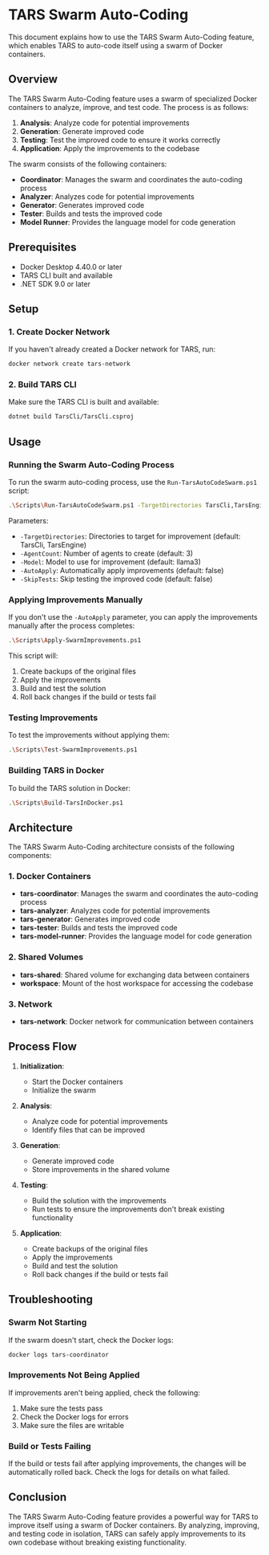 # TARS Swarm Auto-Coding

This document explains how to use the TARS Swarm Auto-Coding feature, which enables TARS to auto-code itself using a swarm of Docker containers.

## Overview

The TARS Swarm Auto-Coding feature uses a swarm of specialized Docker containers to analyze, improve, and test code. The process is as follows:

1. **Analysis**: Analyze code for potential improvements
2. **Generation**: Generate improved code
3. **Testing**: Test the improved code to ensure it works correctly
4. **Application**: Apply the improvements to the codebase

The swarm consists of the following containers:

- **Coordinator**: Manages the swarm and coordinates the auto-coding process
- **Analyzer**: Analyzes code for potential improvements
- **Generator**: Generates improved code
- **Tester**: Builds and tests the improved code
- **Model Runner**: Provides the language model for code generation

## Prerequisites

- Docker Desktop 4.40.0 or later
- TARS CLI built and available
- .NET SDK 9.0 or later

## Setup

### 1. Create Docker Network

If you haven't already created a Docker network for TARS, run:

```bash
docker network create tars-network
```

### 2. Build TARS CLI

Make sure the TARS CLI is built and available:

```bash
dotnet build TarsCli/TarsCli.csproj
```

## Usage

### Running the Swarm Auto-Coding Process

To run the swarm auto-coding process, use the `Run-TarsAutoCodeSwarm.ps1` script:

```bash
.\Scripts\Run-TarsAutoCodeSwarm.ps1 -TargetDirectories TarsCli,TarsEngine -AgentCount 3 -Model llama3 -AutoApply
```

Parameters:

- `-TargetDirectories`: Directories to target for improvement (default: TarsCli, TarsEngine)
- `-AgentCount`: Number of agents to create (default: 3)
- `-Model`: Model to use for improvement (default: llama3)
- `-AutoApply`: Automatically apply improvements (default: false)
- `-SkipTests`: Skip testing the improved code (default: false)

### Applying Improvements Manually

If you don't use the `-AutoApply` parameter, you can apply the improvements manually after the process completes:

```bash
.\Scripts\Apply-SwarmImprovements.ps1
```

This script will:

1. Create backups of the original files
2. Apply the improvements
3. Build and test the solution
4. Roll back changes if the build or tests fail

### Testing Improvements

To test the improvements without applying them:

```bash
.\Scripts\Test-SwarmImprovements.ps1
```

### Building TARS in Docker

To build the TARS solution in Docker:

```bash
.\Scripts\Build-TarsInDocker.ps1
```

## Architecture

The TARS Swarm Auto-Coding architecture consists of the following components:

### 1. Docker Containers

- **tars-coordinator**: Manages the swarm and coordinates the auto-coding process
- **tars-analyzer**: Analyzes code for potential improvements
- **tars-generator**: Generates improved code
- **tars-tester**: Builds and tests the improved code
- **tars-model-runner**: Provides the language model for code generation

### 2. Shared Volumes

- **tars-shared**: Shared volume for exchanging data between containers
- **workspace**: Mount of the host workspace for accessing the codebase

### 3. Network

- **tars-network**: Docker network for communication between containers

## Process Flow

1. **Initialization**:
   - Start the Docker containers
   - Initialize the swarm

2. **Analysis**:
   - Analyze code for potential improvements
   - Identify files that can be improved

3. **Generation**:
   - Generate improved code
   - Store improvements in the shared volume

4. **Testing**:
   - Build the solution with the improvements
   - Run tests to ensure the improvements don't break existing functionality

5. **Application**:
   - Create backups of the original files
   - Apply the improvements
   - Build and test the solution
   - Roll back changes if the build or tests fail

## Troubleshooting

### Swarm Not Starting

If the swarm doesn't start, check the Docker logs:

```bash
docker logs tars-coordinator
```

### Improvements Not Being Applied

If improvements aren't being applied, check the following:

1. Make sure the tests pass
2. Check the Docker logs for errors
3. Make sure the files are writable

### Build or Tests Failing

If the build or tests fail after applying improvements, the changes will be automatically rolled back. Check the logs for details on what failed.

## Conclusion

The TARS Swarm Auto-Coding feature provides a powerful way for TARS to improve itself using a swarm of Docker containers. By analyzing, improving, and testing code in isolation, TARS can safely apply improvements to its own codebase without breaking existing functionality.
